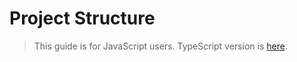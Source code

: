# Project Structure

> This guide is for JavaScript users. TypeScript version is [here](../typescript/project-structure.md).

